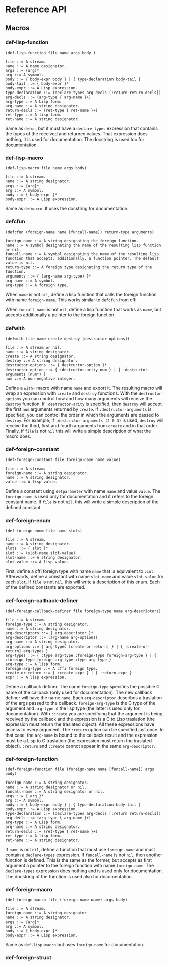 
# Reference API

## Macros

### def-lisp-function

```Lisp
(def-lisp-function file name args body )

file ::= A stream.
name ::= A name designator.
args ::= (arg)*
arg ::= A symbol.
body ::= { body-expr body } | { type-declaration body-tail }
body-tail ::= { body-expr }*
body-expr ::= A Lisp expression.
type-declaration ::= (declare-types arg-decls [:return return-decls])
arg-decls ::= (arg-type { arg-name }+)
arg-type ::= A Lisp form.
arg-name ::= A string designator.
return-decls ::= (ret-type { ret-name }+)
ret-type ::= A lisp form.
ret-name ::= A string designator.
```

Same as `defun`, but it must have a `declare-types` expression that contains the types of the received and returned values. That expression does nothing, it is used for documentation. The docstring is used too for documentation.

### def-lisp-macro

```Lisp
(def-lisp-macro file name args body)

file ::= A stream.
name ::= A string designator.
args ::= {arg}*
arg ::= A symbol.
body ::= { body-expr }*
body-expr ::= A Lisp expression.
```

Same as `defmacro`. It uses the docstring for documentation. 

### defcfun

```Lisp
(defcfun (foreign-name name [funcall-name]) return-type arguments)

foreign-name ::= A string designating the foreign function.
name ::= A symbol designating the name of the resulting lisp function or nil.
funcall-name ::= A symbol designating the name of the resulting lisp function that accepts, additionally, a function pointer. The default value is nil.
return-type ::= A foreign type designating the return type of the function.
arguments ::= { (arg-name arg-type) }*
arg-name ::= A symbol.
arg-type ::= A foreign type.
```

When `name` is not `nil`, define a lisp function that calls the foreign function with name `foreign-name`. This works similar to `defcfun` from cffi.

When `funcall-name` is not `nil`, define a lisp function that works as `name`, but accepts additionally a pointer to the foreign function.


### defwith

```Lisp
(defwith file name create destroy [destructor-options])

file ::= A stream or nil.
name ::= A string designator.
create ::= A string designator.
destroy ::= A string designator.
destructor-options ::= { destructor-option }*
destructor-option ::= { :destructor-arity num } | { :destructor-arguments (num*) }
num ::= A non-negative integer.
```

Define a `with-` macro with name `name` and export it. The resulting macro will wrap an expression with `create` and `destroy` functions. With the `destructor-options` you can control how and how many arguments will receive the `destroy` function. If `:destructor-arity` is specified, then `destroy` will accept the first `num` arguments returned by `create`. If `:destructor-arguments` is specified, you can control the order in which the arguments are passed to `destroy`. For example, if `:destructor-arguments (2 0 3)` is used, `destroy` will receive the third, first and fourth arguments from `create` and in that order. Finally, if `file` is not `nil` this will write a simple description of what the macro does.

### def-foreign-constant

```Lisp
(def-foreign-constant file foreign-name name value)

file ::= A stream.
foreign-name ::= A string designator.
name ::= A string designator.
value ::= A lisp value.
```

Define a constant using `defparameter` with name `name` and value `value`. The `foreign-name` is used only for documentation and it refers to the foreign constant name. If `file` is not `nil`, this will write a simple description of the defined constant.

### def-foreign-enum

```Lisp
(def-foreign-enum file name slots)

file ::= A stream.
name ::= A string designator.
slots ::= { slot }*
slot ::= (slot-name slot-value)
slot-name ::= A string designator.
slot-value ::= A lisp value.
```

First, define a cffi foreign type with name `name` that is equivalent to `:int`. Afterwards, define a constant with name `slot-name` and value `slot-value` for each `slot`. If `file` is not `nil`, this will write a description of this enum. Each of the defined constants are exported.

### def-foreign-callback-definer

```Lisp
(def-foreign-callback-definer file foreign-type name arg-descriptors)

file ::= A stream.
foreign-type ::= A string designator.
name ::= A string designator.
arg-descriptors ::= { arg-descriptor }*
arg-descriptor ::= (arg-name arg-options)
arg-name ::= A string designator.
arg-options ::= { arg-types [create-or-return] } | { [create-or-return] arg-types }
arg-types ::= { :type arg-type :foreign-type foreign-arg-type } | { :foreign-type foreign-arg-type :type arg-type }
arg-type ::= A lisp form.
foreign-arg-type ::= A cffi foreign type.
create-or-return ::= { :create expr } | { :return expr }
expr ::= A lisp expression.
```

Define a callback definer. The name `foreign-type` specifies the possible C name of the callback (only used for documentation). The new callback definer will have the name `name`. Each `arg-descriptor` describes a traslation of the args passed to the callback. `foreign-arg-type` is the C type of the argument and `arg-type` is the lisp type (the latter is used only for documentation). With `:create` you are specifying that the argument is being received by the callback and the expression is a C to Lisp traslation (the expression must return the traslated object). All these expressions have access to every argument. The `:return` option can be specified just once. In that case, the `arg-name` is bound to the callback result and the expression must be a Lisp to C traslation (the expression must return the traslated object). `:return` and `:create` cannot appear in the same `arg-descriptor`.

### def-foreign-function

```Lisp
(def-foreign-function file (foreign-name name [funcall-name]) args body)

foreign-name ::= A string designator.
name ::= A string designator or nil.
funcall-name ::= A string designator or nil.
args ::= { arg }*
arg ::= A symbol.
body ::= { body-expr body } | { type-declaration body-tail }
body-expr ::= A Lisp expression.
type-declaration ::= (declare-types arg-decls [:return return-decls])
arg-decls ::= (arg-type { arg-name }+)
arg-type ::= A Lisp form.
arg-name ::= A string designator.
return-decls ::= (ret-type { ret-name }+)
ret-type ::= A lisp form.
ret-name ::= A string designator.
```

If `name` is not `nil`, define a function that must use `foreign-name` and must contain a `declare-types` expression. If `funcall-name` is not `nil`, then another function is defined. This is the same as the former, but accepts as first argument a pointer to the foreign function with name `foreign-name`. The `declare-types` expression does nothing and is used only for documentation. The docstring of the function is used also for documentation.

### def-foreign-macro

```Lisp
(def-foreign-macro file (foreign-name name) args body)

file ::= A stream.
foreign-name ::= A string-designator
name ::= A string designator.
args ::= {arg}*
arg ::= A symbol.
body ::= { body-expr }*
body-expr ::= A Lisp expression.
```

Same as `def-lisp-macro` but uses `foreign-name` for documentation.

### def-foreign-struct

